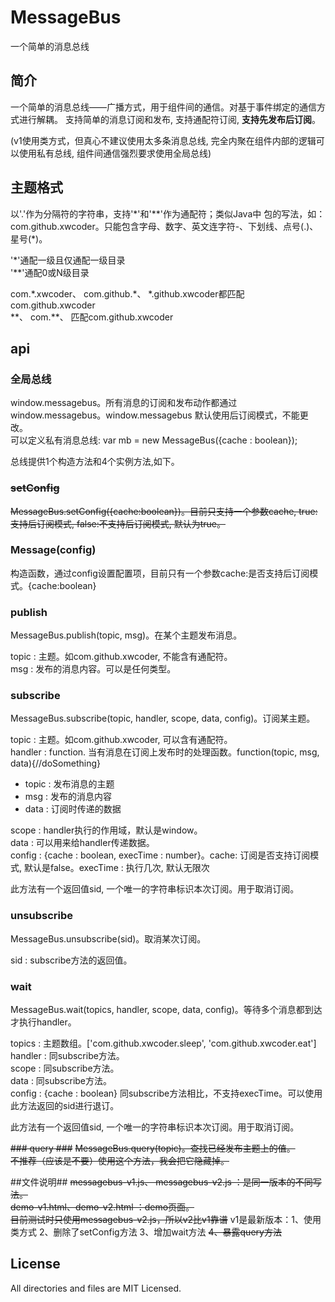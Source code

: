 MessageBus
==========

一个简单的消息总线

## 简介 ##

一个简单的消息总线——广播方式，用于组件间的通信。对基于事件绑定的通信方式进行解耦。
支持简单的消息订阅和发布, 支持通配符订阅, **支持先发布后订阅**。

(v1使用类方式，但真心不建议使用太多条消息总线, 完全内聚在组件内部的逻辑可以使用私有总线, 组件间通信强烈要求使用全局总线)

## 主题格式 ##

以'.'作为分隔符的字符串，支持'\*'和'\*\*'作为通配符；类似Java中
包的写法，如：com.github.xwcoder。只能包含字母、数字、英文连字符-、下划线、点号(.)、星号(*)。 

'\*'通配一级且仅通配一级目录  
'\*\*'通配0或N级目录

com.\*.xwcoder、  com.github.\*、  \*.github.xwcoder都匹配com.github.xwcoder  
\*\*、  com.\*\*、 匹配com.github.xwcoder

## api ##

### 全局总线 ###
window.messagebus。所有消息的订阅和发布动作都通过window.messagebus。window.messagebus 默认使用后订阅模式，不能更改。    
可以定义私有消息总线: var mb = new MessageBus({cache : boolean});

总线提供1个构造方法和4个实例方法,如下。

### <del>setConfig</del> ###
<del>MessageBus.setConfig({cache:boolean})。目前只支持一个参数cache, true:支持后订阅模式, false:不支持后订阅模式, 默认为true。</del>

### Message(config) ###
构造函数，通过config设置配置项，目前只有一个参数cache:是否支持后订阅模式。{cache:boolean}

### publish ###
MessageBus.publish(topic, msg)。在某个主题发布消息。

topic : 主题。如com.github.xwcoder, 不能含有通配符。  
msg : 发布的消息内容。可以是任何类型。

### subscribe ###
MessageBus.subscribe(topic, handler, scope, data, config)。订阅某主题。

topic : 主题。如com.github.xwcoder, 可以含有通配符。  
handler : function. 当有消息在订阅上发布时的处理函数。function(topic, msg, data){//doSomething}
+   topic : 发布消息的主题
+   msg : 发布的消息内容
+   data : 订阅时传递的数据

scope : handler执行的作用域，默认是window。  
data : 可以用来给handler传递数据。   
config : {cache : boolean, execTime : number}。cache: 订阅是否支持订阅模式, 默认是false。execTime : 执行几次, 默认无限次

此方法有一个返回值sid, 一个唯一的字符串标识本次订阅。用于取消订阅。

### unsubscribe ###
MessageBus.unsubscribe(sid)。取消某次订阅。

sid : subscribe方法的返回值。

### wait ###
MessageBus.wait(topics, handler, scope, data, config)。等待多个消息都到达才执行handler。

topics : 主题数组。['com.github.xwcoder.sleep', 'com.github.xwcoder.eat']  
handler : 同subscribe方法。  
scope : 同subscribe方法。  
data : 同subscribe方法。  
config : {cache : boolean} 同subscribe方法相比，不支持execTime。可以使用此方法返回的sid进行退订。

此方法有一个返回值sid, 一个唯一的字符串标识本次订阅。用于取消订阅。

<del>### query ###</del>
<del>MessageBus.query(topic)。查找已经发布主题上的值。</del>    
<del>不推荐（应该是不要）使用这个方法，我会把它隐藏掉。</del>

##文件说明##
<del>messagebus-v1.js、 messagebus-v2.js ：是同一版本的不同写法。</del>      
<del>demo-v1.html、demo-v2.html ：demo页面。</del>   
<del>目前测试时只使用messagebus-v2.js，所以v2比v1靠谱</del>
v1是最新版本：1、使用类方式 2、删除了setConfig方法 3、增加wait方法 <del>4、暴露query方法</del>

## License ##

All directories and files are MIT Licensed.
